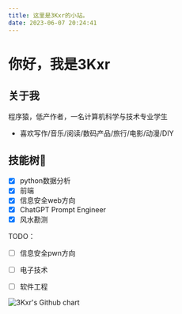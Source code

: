 ```yaml
---
title: 这里是3Kxr的小站。
date: 2023-06-07 20:24:41
---
```

# 你好，我是3Kxr
## 关于我
程序猿，低产作者，一名计算机科学与技术专业学生

- 喜欢写作/音乐/阅读/数码产品/旅行/电影/动漫/DIY    

## 技能树🌳
- [x] python数据分析
- [x] 前端
- [x] 信息安全web方向
- [x] ChatGPT Prompt Engineer
- [x] 风水勘测

TODO：
- [ ] 信息安全pwn方向
- [ ] 电子技术
- [ ] 软件工程


<img src="https://ghchart.rshah.org/JC1Joker" alt="3Kxr's Github chart" />
